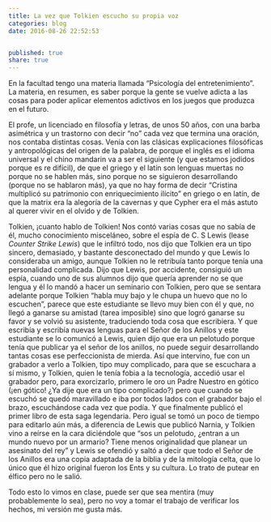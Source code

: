 ```yaml
---
title: La vez que Tolkien escucho su propia voz
categories: blog
date: 2016-08-26 22:52:53


published: true
share: true
---
```

<span style="font-weight: 400;">En la facultad tengo una materia llamada “Psicología del entretenimiento”. La materia, en resumen, es saber porque la gente se vuelve adicta a las cosas para poder aplicar elementos adictivos en los juegos que produzca en el futuro.</span>

<span style="font-weight: 400;">El profe, un licenciado en filosofía y letras, de unos 50 años, con una barba asimétrica y un trastorno con decir “no” cada vez que termina una oración, nos contaba distintas cosas. Venía con las clásicas explicaciones filosóficas y antropológicas del origen de la palabra, de porque el inglés es el idioma universal y el chino mandarin va a ser el siguiente (y que estamos jodidos porque es re difícil), de que el griego y el latín son lenguas muertas no porque no se hablen más, sino porque no se siguieron desarrollando (porque no se hablaron más), ya que no hay forma de decir “Cristina multiplicó su patrimonio con enriquecimiento ilícito” en griego o en latín, de que la matrix era la alegoría de la cavernas y que Cypher era el más astuto al querer vivir en el olvido y de Tolkien.</span>

<span style="font-weight: 400;">Tolkien, ¡cuanto hablo de Tolkien! Nos contó varias cosas que no sabía de él, mucho conocimiento misceláneo, sobre el espía de C. S Lewis (lease <em>Counter Strike Lewis</em>) que le infiltró todo, nos dijo que Tolkien era un tipo sincero, demasiado, y bastante desconectado del mundo y que Lewis lo consideraba un amigo, aunque Tolkien no le retribuía tanto porque tenía una personalidad complicada. Dijo que Lewis, por accidente, consiguió un espía, cuando uno de sus alumnos dijo que quería aprender no se que lengua y él lo mandó a hacer un seminario con Tolkien, pero que se sentara adelante porque Tolkien “habla muy bajo y le chupa un huevo que no lo escuchen”, parece que este estudiante se llevo muy bien con él y que, no llegó a ganarse su amistad (tarea imposible) sino que logró ganarse su favor y se volvió su asistente, traduciendo toda cosa que escribiera. Y que escribía y escribía nuevas lenguas para el Señor de los Anillos y este estudiante se lo comunicó a Lewis, quien dijo que era un pelotudo porque tenía que publicar ya el señor de los anillos, no puede seguir desarrollando tantas cosas ese perfeccionista de mierda. Así que intervino, fue con un grabador a verlo a Tolkien, tipo muy complicado, para que se escuchara a sí mismo, y Tolkien, quien le tenía fobia a la tecnología, accedió usar el grabador pero, para exorcizarlo, primero le oro un Padre Nuestro en gótico (¡en gótico! ¿Ya dije que era un tipo complicado?) pero que cuando se escuchó se quedó maravillado e iba por todos lados con el grabador bajo el brazo, escuchándose cada vez que podía. Y que finalmente publicó el primer libro de esta saga legendaria.</span><span style="font-weight: 400;">
</span> <span style="font-weight: 400;">Pero igual se tomó un poco de tiempo para editarlo aún más, a diferencia de Lewis que publicó Narnia, y Tolkien vino a reírse en la cara diciéndole que “sos un pelotudo, ¿entran a un mundo nuevo por un armario? Tiene menos originalidad que planear un asesinato del rey” y Lewis se ofendió y saltó a decir que todo el Señor de los Anillos era una copia adaptada de la biblia y de la mitología celta, que lo único que él hizo original fueron los Ents y su cultura. Lo trato de putear en élfico pero no le salió.</span>

<span style="font-weight: 400;">Todo esto lo vimos en clase, puede ser que sea mentira (muy probablemente lo sea), pero no voy a tomar el trabajo de verificar los hechos, mi versión me gusta más. </span>
